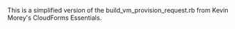 This is a simplified version of the build_vm_provision_request.rb from Kevin Morey's CloudForms Essentials.
